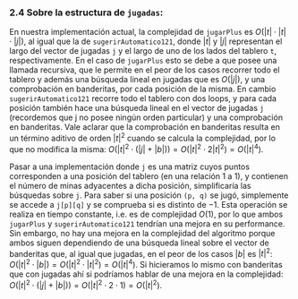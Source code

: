 ﻿### 2.4 Sobre la estructura de ``jugadas``:

En nuestra implementación actual, la complejidad de ``jugarPlus`` es $O(|t|\cdot|t|\cdot|j|)$,
al igual que la de ``sugerirAutomatico121``, donde $|t|$ y $|j|$
representan el largo del vector de jugadas ``j`` y el largo de uno de los lados del tablero ``t``,
respectivamente. En el caso de ``jugarPlus`` esto se debe a que posee una llamada recursiva, 
que le permite en el peor de los casos recorrer todo el tablero y además una búsqueda lineal 
en jugadas que es $O(|j|)$, y una comprobación en banderitas, por cada posición de la misma. 
En cambio ``sugerirAutomatico121`` recorre todo el tablero con dos loops, y para cada posición también 
hace una búsqueda lineal en el vector de jugadas ``j`` (recordemos que j no posee ningún orden particular)
y una comprobación en banderitas. Vale aclarar que la comprobación en banderitas resulta en un término
aditivo de orden $|t|^2$ cuando se calcula la complejidad, por lo que no modifica la misma:
$O(|t|^2 \cdot \left(|j| + |b|\right)) = O(|t|^2 \cdot 2 |t|^2) = O(|t|^4)$.

Pasar a una implementación donde ``j`` es una matriz cuyos puntos corresponden a una
posición del tablero (en una relación 1 a 1), y contienen el número de minas adyacentes
a dicha posición, simplificaría las búsquedas sobre ``j``. Para saber si una posición ``(p, q)`` 
se jugó, simplemente se accede a ``j[p][q]`` y se comprueba si es distinto de $-1$. 
Esta operación se realiza en tiempo constante, i.e. es de complejidad $O(1)$, por lo que ambos
``jugarPlus`` y ``sugerirAutomatico121`` tendrían una mejora en su performance. Sin embargo, 
no hay una mejora en la complejidad del algoritmo porque ambos siguen dependiendo de una búsqueda 
lineal sobre el vector de banderitas que, al igual que jugadas, en el peor de los casos $|b|$ es $|t|^2$:
$O(|t|^2 \cdot |b|) = O(|t|^2 \cdot |t|^2) = O(|t|^4)$.
Si hicieramos lo mismo con banderitas que con jugadas ahí si podríamos hablar de una mejora 
en la complejidad:
$O(|t|^2 \cdot \left(|j| + |b|\right)) = O(|t|^2 \cdot 2 \cdot 1) = O(|t|^2)$.


